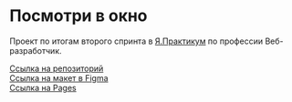 # Посмотри в окно

Проект по итогам второго спринта в [Я.Практикум](practicum.yandex.ru) по профессии Веб-разработчик.

[Ссылка на репозиторий](https://github.com/AlexandrNachmanovich/posmotri_v_okno)  
[Ссылка на макет в Figma](https://www.figma.com/file/QHcvX1RsUI89CulRB7HLk6/%234-%D0%9F%D0%BE%D1%81%D0%BC%D0%BE%D1%82%D1%80%D0%B8-%D0%B2-%D0%BE%D0%BA%D0%BD%D0%BE?type=design&node-id=0-1&mode=design&t=w97CkYnT0uSo6KHX-0)  
[Ссылка на Pages](https://alexandrnachmanovich.github.io/posmotri_v_okno/)
